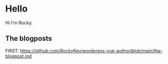 # Hello

Hi I'm Rocky.


## The blogposts

FIRST: https://github.com/RockyKev/wordpress-vue-author/blob/main/the-blogpost.md